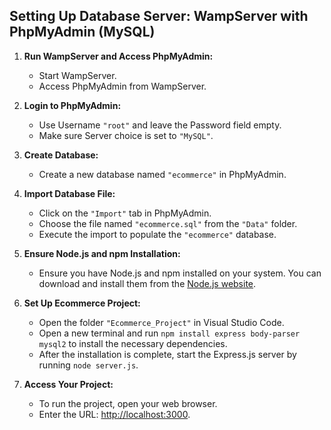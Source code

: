 ## Setting Up Database Server: WampServer with PhpMyAdmin (MySQL)

1. **Run WampServer and Access PhpMyAdmin:**
   - Start WampServer.
   - Access PhpMyAdmin from WampServer.

2. **Login to PhpMyAdmin:**
   - Use Username `"root"` and leave the Password field empty.
   - Make sure Server choice is set to `"MySQL"`.

3. **Create Database:**
   - Create a new database named `"ecommerce"` in PhpMyAdmin.

4. **Import Database File:**
   - Click on the `"Import"` tab in PhpMyAdmin.
   - Choose the file named `"ecommerce.sql"` from the `"Data"` folder.
   - Execute the import to populate the `"ecommerce"` database.

5. **Ensure Node.js and npm Installation:**
   - Ensure you have Node.js and npm installed on your system. You can download and install them from the [Node.js website](https://nodejs.org/).

6. **Set Up Ecommerce Project:**
   - Open the folder `"Ecommerce_Project"` in Visual Studio Code.
   - Open a new terminal and run `npm install express body-parser mysql2` to install the necessary dependencies.
   - After the installation is complete, start the Express.js server by running `node server.js`.

7. **Access Your Project:**
   - To run the project, open your web browser.
   - Enter the URL: [http://localhost:3000](http://localhost:3000).
